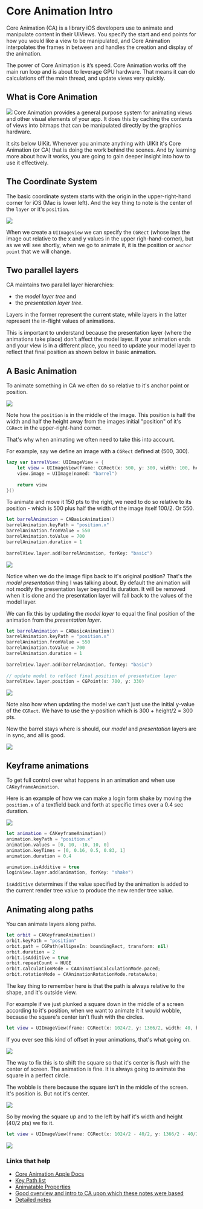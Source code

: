# Core Animation Intro

Core Animation (CA) is a library iOS developers use to animate and manipulate content in their UIViews. You specify the start and end points for how you would like a view to be manipulated, and Core Animation interpolates the frames in between and handles the creation and display of the animation.

The power of Core Animation is it’s speed. Core Animation works off the main run loop and is about to leverage GPU hardware. That means it can do calculations off the main thread, and update views very quickly.


## What is Core Animation

![](images/1-overview.png)
Core Animation provides a general purpose system for animating views and other visual elements of your app. It does this by caching the contents of views into bitmaps that can be manipulated directly by the graphics hardware.

It sits below UIKit. Whenever you animate anything with UIKit it's Core Animation (or CA) that is doing the work behind the scenes. And by learning more about how it works, you are going to gain deeper insight into how to use it effectively.

## The Coordinate System

The basic coordinate system starts with the origin in the upper-right-hand corner for iOS (Mac is lower left). And the key thing to note is the center of the `layer` or it's `position`.

![](images/coordinate-system.png)

When we create a `UIImageView` we can specify the `CGRect` (whose lays the image out relative to the x and y values in the upper righ-hand-corner), but as we will see shortly, when we go to animate it, it is the position or `anchor point` that we will change.

## Two parallel layers

CA maintains two parallel layer hierarchies: 

- the *model layer tree* and 
- the *presentation layer tree*. 

Layers in the former represent the current state, while layers in the latter represent the in-flight values of animations.

This is important to understand because the presentation layer (where the animations take place) don't affect the model layer. If your animation ends and your view is in a different place, you need to update your model layer to reflect that final position as shown below in basic animation.


## A Basic Animation

To animate something in CA we often do so relative to it's anchor point or position.

![](images/default-geometries.png)

Note how the `position` is in the middle of the image. This position is half the width and half the height away from the images initial "position" of it's `CGRect` in the upper-right-hand corner.

That's why when animating we often need to take this into account.

For example, say we define an image with a `CGRect` defined at (500, 300).


```swift
lazy var barrelView: UIImageView = {
    let view = UIImageView(frame: CGRect(x: 500, y: 300, width: 100, height: 60))
    view.image = UIImage(named: "barrel")
    
    return view
}()
```

To animate and move it 150 pts to the right, we need to do so relative to its position - which is 500 plus half the width of the image itself 100/2. Or 550.

```swift
let barrelAnimation = CABasicAnimation()
barrelAnimation.keyPath = "position.x"
barrelAnimation.fromValue = 550
barrelAnimation.toValue = 700
barrelAnimation.duration = 1
    
barrelView.layer.add(barrelAnimation, forKey: "basic")
```

![](images/basic.gif)

Notice when we do the image flips back to it's original position? That's the *model presentation* thing I was talking about. By default the animation will not modify the presentation layer beyond its duration. It will be removed when it is done and the presentation layer will fall back to the values of the model layer.

We can fix this by updating the *model layer* to equal the final position of the animation from the *presentation layer*.

```swift
let barrelAnimation = CABasicAnimation()
barrelAnimation.keyPath = "position.x"
barrelAnimation.fromValue = 550
barrelAnimation.toValue = 700
barrelAnimation.duration = 1
    
barrelView.layer.add(barrelAnimation, forKey: "basic")
    
// update model to reflect final position of presentation layer
barrelView.layer.position = CGPoint(x: 700, y: 330)
```

![](images/animating-position.png)

Note also how when updating the model we can't just use the initial y-value of the `CGRect`. We have to use the y-position which is 300 + height/2 = 300 pts.

Now the barrel stays where is should, our *model* and *presentation* layers are in sync, and all is good.

![](images/basic-stay2.gif)

## Keyframe animations

To get full control over what happens in an animation and when use `CAKeyframeAnimation`.

Here is an example of how we can make a login form shake by moving the `position.x` of a textfield back and forth at specific times over a 0.4 sec duration.

![](images/shake2.gif)

```swift
let animation = CAKeyframeAnimation()
animation.keyPath = "position.x"
animation.values = [0, 10, -10, 10, 0]
animation.keyTimes = [0, 0.16, 0.5, 0.83, 1]
animation.duration = 0.4

animation.isAdditive = true
loginView.layer.add(animation, forKey: "shake")
```

`isAdditive` determines if the value specified by the animation is added to the current render tree value to produce the new render tree value.

## Animating along paths

You can animate layers along paths.

```swift
let orbit = CAKeyframeAnimation()
orbit.keyPath = "position"
orbit.path = CGPath(ellipseIn: boundingRect, transform: nil)
orbit.duration = 2
orbit.isAdditive = true
orbit.repeatCount = HUGE
orbit.calculationMode = CAAnimationCalculationMode.paced;
orbit.rotationMode = CAAnimationRotationMode.rotateAuto;
```

The key thing to remember here is that the path is always relative to the shape, and it's outside view.

For example if we just plunked a square down in the middle of a screen according to it's position, when we want to animate it it would wobble, because the square's center isn't flush with the circles.

```swift
let view = UIImageView(frame: CGRect(x: 1024/2, y: 1366/2, width: 40, height: 40))
```

If you ever see this kind of offset in your animations, that's what going on. 

![](images/offset.gif)

The way to fix this is to shift the square so that it's center is flush with the center of screen. The animation is fine. It is always going to animate the square in a perfect circle. 

The wobble is there because the square isn't in the middle of the screen. It's position is. But not it's center.

![](images/fix-wobble.png)

So by moving the square up and to the left by half it's width and height (40/2 pts) we fix it.

```swift
let view = UIImageView(frame: CGRect(x: 1024/2 - 40/2, y: 1366/2 - 40/2, width: 40, height: 40))
```

![](images/fixed-wobble.gif)


### Links that help

- [Core Animation Apple Docs](https://developer.apple.com/library/archive/documentation/Cocoa/Conceptual/CoreAnimation_guide/CoreAnimationBasics/CoreAnimationBasics.html#//apple_ref/doc/uid/TP40004514-CH2-SW3)
- [Key Path list](https://developer.apple.com/library/archive/documentation/Cocoa/Conceptual/CoreAnimation_guide/Key-ValueCodingExtensions/Key-ValueCodingExtensions.html#//apple_ref/doc/uid/TP40004514-CH12-SW2) 
- [Animatable Properties](https://developer.apple.com/library/archive/documentation/Cocoa/Conceptual/CoreAnimation_guide/AnimatableProperties/AnimatableProperties.html)
- [Good overview and intro to CA upon which these notes were based](https://www.objc.io/issues/12-animations/animations-explained/)
- [Detailed notes](https://gist.github.com/JeOam/94e833bcefd738d805cc)

